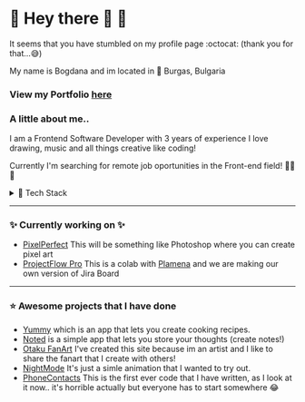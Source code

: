 # :space_invader: Hey there 👋 :space_invader:
It seems that you have stumbled on my profile page  :octocat: (thank you for that...:sweat_smile:)

My name is Bogdana and im located in :round_pushpin: Burgas, Bulgaria

### View my Portfolio [here](https://zzergy.github.io/portfolio/)
### A little about me..
  I am a Frontend Software Developer with 3 years of experience
  I love drawing, music and all things creative like coding!

  Currently I'm searching for remote job oportunities in the Front-end field! :tada::tada::tada:

<details>
<summary>🌱 Tech Stack</summary>
 • React • JavaSript • TypeScript • HTML5 • CSS3 • SASS • SCSS • Jest • Redux / Redux Toolkit • Axios • React Querry • Fontawesome 5/6 • Firebase JS SDK • React Router • SemanticUi React • Bootstrap • Ant Design • MaterialUI • Notistack
</details>

---

### :sparkles: Currently working on :sparkles:
- [PixelPerfect](https://github.com/zzergy/pixel-craft-studio) This will be something like Photoshop where you can create pixel art
- [ProjectFlow Pro](https://github.com/zzergy/project-flow-pro) This is a colab with [Plamena](https://github.com/Plamena37) and we are making our own version of Jira Board

---
### :star: Awesome projects that I have done
-  [Yummy](https://github.com/zzergy/Yummy) which is an app that lets you create cooking recipes.
- [Noted](https://github.com/zzergy/Noted) is a simple app that lets you store your thoughts (create notes!)
- [Otaku FanArt](https://github.com/zzergy/Otaku-Fanart) I've created this site because im an artist and I like to share the fanart that I create with others!
- [NightMode](https://github.com/zzergy/NightMode) It's just a simle animation that I wanted to try out.
- [PhoneContacts](https://github.com/zzergy/PhoneContacts) This is the first ever code that I have written, as I look at it now.. it's horrible actually but everyone has to start somewhere :joy:
